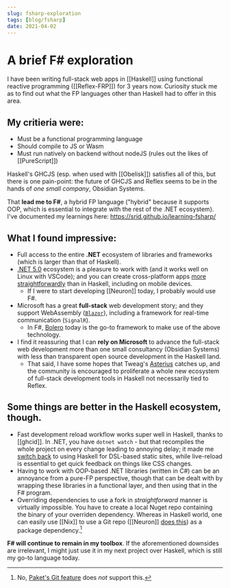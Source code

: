 ```yaml
---
slug: fsharp-exploration
tags: [blog/fsharp]
date: 2021-04-02
---
```


# A brief F\# exploration

I have been writing full-stack web apps in [[Haskell]] using functional reactive programming ([[Reflex-FRP]]) for 3 years now. Curiosity stuck me as to find out what the FP languages other than Haskell had to offer in this area.

## My critieria were:

- Must be a functional programming language
- Should compile to JS or Wasm
- Must run natively on backend without nodeJS (rules out the likes of [[PureScript]])

Haskell's GHCJS (esp. when used with [[Obelisk]]) satisfies all of this, but there is one pain-point: the future of GHCJS and Reflex seems to be in the hands of *one small company*, Obsidian Systems.

That **lead me to F\#**, a hybrid FP language ("hybrid" because it supports OOP, which is essential to integrate with the rest of the .NET ecosystem). I've documented my learnings here: https://srid.github.io/learning-fsharp/

## What I found impressive:

- Full access to the entire **.NET** ecosystem of libraries and frameworks (which is larger than that of Haskell).
- [.NET 5.0](https://devblogs.microsoft.com/dotnet/announcing-net-5-0/#unified-platform-vision) ecosystem is a pleasure to work with (and it works well on Linux with VSCode); and you can create cross-platform apps [more straightforwardly](https://github.com/srid/neuron/pull/586) than in Haskell, including on mobile devices.
    - If I were to start developing [[Neuron]] today, I probably would use F#.
- Microsoft has a great **full-stack** web development story; and they support WebAssembly ([`Blazor`](https://srid.github.io/learning-fsharp/Blazor)), including a framework for real-time communication (`SignalR`).
    - In F#, [Bolero](https://fsbolero.io/) today is the go-to framework to make use of the above technology.
- I find it reassuring that I can **rely on Microsoft** to advance the full-stack web development more than one small consultancy (Obsidian Systems) with less than transparent open source development in the Haskell land. 
    - That said, I have some hopes that Tweag's [Asterius](https://github.com/tweag/asterius) catches up, and the community is encouraged to proliferate a whole new ecosystem of full-stack development tools in Haskell not necessarily tied to Reflex.

## Some things are better in the Haskell ecosystem, though. 

- Fast development reload workflow works super well in Haskell, thanks to [[ghcid]]. In .NET, you have `dotnet watch` - but that recompiles the whole project on every change leading to annoying delay; it made me [switch back](https://github.com/srid/Feather/issues/10) to using Haskell for DSL-based static sites, while live-reload is essential to get quick feedback on things like CSS changes. 
- Having to work with OOP-based .NET libraries (written in C\#) can be an annoyance from a pure-FP perspective, though that can be dealt with by wrapping these libraries in a functional layer, and then using that in the F# program.
- Overriding dependencies to use a fork in *straightforward* manner is virtually impossible. You have to create a local Nuget repo containing the binary of your overriden dependency. Whereas in Haskell world, one can easily use [[Nix]] to use a Git repo ([[Neuron]] [does this](https://github.com/srid/neuron/tree/master/dep)) as a package dependency.[^paket]

[^paket]: No, [Paket's Git feature](https://fsprojects.github.io/Paket/git-dependencies.html) does *not* support this.

**F# will continue to remain in my toolbox**. If the aforementioned downsides are irrelevant, I might just use it in my next project over Haskell, which is still my go-to language today.
